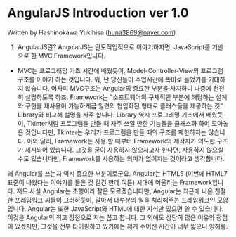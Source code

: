 # AngularJS Introduction ver 1.0
Written by Hashinokawa Yukihisa (huna3869@naver.com)

1. AngularJS란?
	AngularJS는 단도직입적으로 이야기하자면, JavaScript를 기반으로 한 MVC Framework입니다.

* MVC는 프로그래밍 기초 시간에 배웠듯이, Model-Controller-View의 프로그램 구조를 이야기 하는 것입니다. 뭐, 난 당신들이 수업시간에 똑바로 들었기를 기대하지 않습니다.
어차피 MVC구조는 Angular의 중요한 부분을 차지하니 나중에 천천히 설명하도록 하죠.
Framework는 "소프트웨어의 구체적인 부분에 해당하는 설계와 구현을 재사용이 가능하게끔 일련의 협업화된 형태로 클래스들을 제공하는 것"
Library와 비교해 설명을 자주 합니다. Library 역시 프로그래밍 기초에서 배웠듯이,
Tkinter처럼 프로그램을 만들 때 자주 쓰일 만한 기능들을 클래스화 하여 모아놓은 것입니다만,
Tkinter는 우리가 프로그램을 만들 때의 구조를 제한하지는 않습니다. 
이와 달리, Framework는 사용 할 때부터 Framework의 제작자가 의도한 구조가 제시되어 있습니다.
그것을 굳이 사용하지 않으시고자 한다면, 사용하지 않으실 수도 있습니다만, Framework를 사용하는 의미가 없어지는 것이라고 생각합니다.

왜 Angular를 쓰는지 역시 중요한 부분이로군요. Angular는 HTML5 (이번에 HTML7 표준이 나왔다는 이야기를 들은 것 같긴 한데 여튼)
시대에 어울리는 Framework입니다. 저도 사실 Angular는 초행이라 잘은 모르겠습니다만,
Angular는 최근에 나온 친절한 프레임워크 씨들이 그러하듯이, 알아서 대부분의 일을 처리해주는 프레임워크인 모양입니다.
Angular는 또한 JavaScript와 HTML에 대한 지식만 있으면 쓸 수 있습니다. 이것을 Angular의 최고 장점으로 저는 꼽고 합니다.
그 외에도 상당히 많은 이유와 장점이 있겠지만, 그것을 전부 타이핑하고 있기에는 제게 주어진 시간이 너무 짧으니 양해를.
